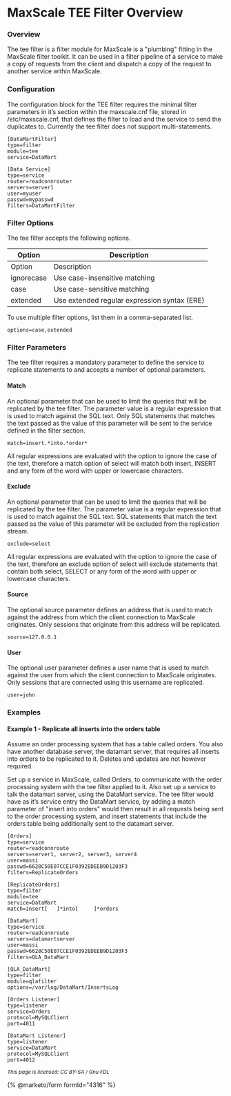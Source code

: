 # MaxScale TEE Filter Overview

### Overview

The tee filter is a filter module for MaxScale is a "plumbing" fitting in the MaxScale filter toolkit. It can be used in a filter pipeline of a service to make a copy of requests from the client and dispatch a copy of the request to another service within MaxScale.

### Configuration

The configuration block for the TEE filter requires the minimal filter parameters in it’s section within the maxscale.cnf file, stored in /etc/maxscale.cnf, that defines the filter to load and the service to send the duplicates to. Currently the tee filter does not support multi-statements.

```
[DataMartFilter]
type=filter
module=tee
service=DataMart

[Data Service]
type=service
router=readconnrouter
servers=server1
user=myuser
passwd=mypasswd
filters=DataMartFilter
```

### Filter Options

The tee filter accepts the following options.

| Option     | Description                                  |
| ---------- | -------------------------------------------- |
| Option     | Description                                  |
| ignorecase | Use case-insensitive matching                |
| case       | Use case-sensitive matching                  |
| extended   | Use extended regular expression syntax (ERE) |

To use multiple filter options, list them in a comma-separated list.

```
options=case,extended
```

### Filter Parameters

The tee filter requires a mandatory parameter to define the service to replicate statements to and accepts a number of optional parameters.

#### Match

An optional parameter that can be used to limit the queries that will be replicated by the tee filter. The parameter value is a regular expression that is used to match against the SQL text. Only SQL statements that matches the text passed as the value of this parameter will be sent to the service defined in the filter section.

```
match=insert.*into.*order*
```

All regular expressions are evaluated with the option to ignore the case of the text, therefore a match option of select will match both insert, INSERT and any form of the word with upper or lowercase characters.

#### Exclude

An optional parameter that can be used to limit the queries that will be replicated by the tee filter. The parameter value is a regular expression that is used to match against the SQL text. SQL statements that match the text passed as the value of this parameter will be excluded from the replication stream.

```
exclude=select
```

All regular expressions are evaluated with the option to ignore the case of the text, therefore an exclude option of select will exclude statements that contain both select, SELECT or any form of the word with upper or lowercase characters.

#### Source

The optional source parameter defines an address that is used to match against the address from which the client connection to MaxScale originates. Only sessions that originate from this address will be replicated.

```
source=127.0.0.1
```

#### User

The optional user parameter defines a user name that is used to match against the user from which the client connection to MaxScale originates. Only sessions that are connected using this username are replicated.

```
user=john
```

### Examples

#### Example 1 - Replicate all inserts into the orders table

Assume an order processing system that has a table called orders. You also have another database server, the datamart server, that requires all inserts into orders to be replicated to it. Deletes and updates are not however required.

Set up a service in MaxScale, called Orders, to communicate with the order processing system with the tee filter applied to it. Also set up a service to talk the datamart server, using the DataMart service. The tee filter would have as it’s service entry the DataMart service, by adding a match parameter of "insert into orders" would then result in all requests being sent to the order processing system, and insert statements that include the orders table being additionally sent to the datamart server.

```
[Orders]
type=service
router=readconnroute
servers=server1, server2, server3, server4
user=massi
passwd=6628C50E07CCE1F0392EDEEB9D1203F3
filters=ReplicateOrders

[ReplicateOrders]
type=filter
module=tee
service=DataMart
match=insert[   ]*into[     ]*orders

[DataMart]
type=service
router=readconnroute
servers=datamartserver
user=massi
passwd=6628C50E07CCE1F0392EDEEB9D1203F3
filters=QLA_DataMart

[QLA_DataMart]
type=filter
module=qlafilter
options=/var/log/DataMart/InsertsLog

[Orders Listener]
type=listener
service=Orders
protocol=MySQLClient
port=4011

[DataMart Listener]
type=listener
service=DataMart
protocol=MySQLClient
port=4012
```

<sub>_This page is licensed: CC BY-SA / Gnu FDL_</sub>

{% @marketo/form formId="4316" %}
